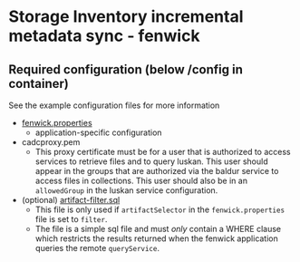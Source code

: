 # Storage Inventory incremental metadata sync - fenwick

## Required configuration (below /config in container)
See the example configuration files for more information
- [fenwick.properties](config/fenwick.properties)
  - application-specific configuration
- cadcproxy.pem
  - This proxy certificate must be for a user that is authorized to access services to retrieve files and to query luskan.  This user should appear in the groups that are authorized via the baldur service to access files in collections.  This user should also be in an `allowedGroup` in the luskan service configuration.
- (optional) [artifact-filter.sql](config/artifact-filter.sql)
  - This file is only used if `artifactSelector` in the `fenwick.properties` file is set to `filter`.  
  - The file is a simple sql file and must *only* contain a WHERE clause which restricts the results returned when the fenwick application queries the remote `queryService`.